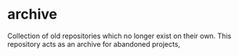 # archive
Collection of old repositories which no longer exist on their own. This repository acts as an archive for abandoned projects,
